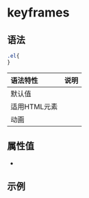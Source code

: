 # keyframes

## 语法

```css
.el{
}
```
|语法特性|说明|
| :--- | :--- |
| 默认值||
| 适用HTML元素 | |
| 动画| |
## 属性值
- 
## 示例
